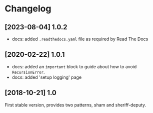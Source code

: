 # Changelog

## [2023-08-04] 1.0.2
- docs: added `.readthedocs.yaml` file as required by Read The Docs

## [2020-02-22] 1.0.1
- docs: added an `important` block to guide about how to avoid `RecursionError`.
- docs: added 'setup logging' page

## [2018-10-21] 1.0
First stable version, provides two patterns, sham and sheriff-deputy.
